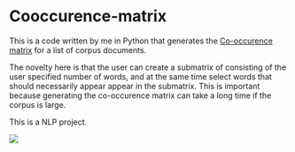 # Cooccurence-matrix

This is a code written by me in Python that generates the [Co-occurence matrix](https://en.wikipedia.org/wiki/Co-occurrence_matrix) for a list of corpus documents. 

The novelty here is that the user can create a submatrix of consisting of the user specified number of words, and at the same time select words that should necessarily appear appear in the submatrix. This is important because generating the co-occurence matrix can take a long time if the corpus is large.

This is a NLP project.

<img src="Images/png?raw=true"/>
